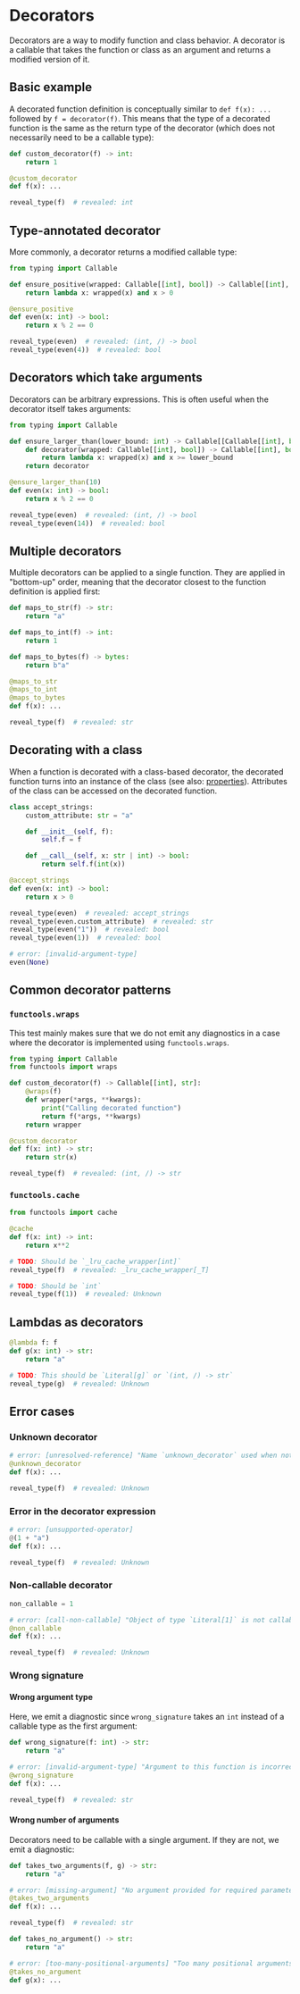 # Decorators

Decorators are a way to modify function and class behavior. A decorator is a callable that takes the
function or class as an argument and returns a modified version of it.

## Basic example

A decorated function definition is conceptually similar to `def f(x): ...` followed by
`f = decorator(f)`. This means that the type of a decorated function is the same as the return type
of the decorator (which does not necessarily need to be a callable type):

```py
def custom_decorator(f) -> int:
    return 1

@custom_decorator
def f(x): ...

reveal_type(f)  # revealed: int
```

## Type-annotated decorator

More commonly, a decorator returns a modified callable type:

```py
from typing import Callable

def ensure_positive(wrapped: Callable[[int], bool]) -> Callable[[int], bool]:
    return lambda x: wrapped(x) and x > 0

@ensure_positive
def even(x: int) -> bool:
    return x % 2 == 0

reveal_type(even)  # revealed: (int, /) -> bool
reveal_type(even(4))  # revealed: bool
```

## Decorators which take arguments

Decorators can be arbitrary expressions. This is often useful when the decorator itself takes
arguments:

```py
from typing import Callable

def ensure_larger_than(lower_bound: int) -> Callable[[Callable[[int], bool]], Callable[[int], bool]]:
    def decorator(wrapped: Callable[[int], bool]) -> Callable[[int], bool]:
        return lambda x: wrapped(x) and x >= lower_bound
    return decorator

@ensure_larger_than(10)
def even(x: int) -> bool:
    return x % 2 == 0

reveal_type(even)  # revealed: (int, /) -> bool
reveal_type(even(14))  # revealed: bool
```

## Multiple decorators

Multiple decorators can be applied to a single function. They are applied in "bottom-up" order,
meaning that the decorator closest to the function definition is applied first:

```py
def maps_to_str(f) -> str:
    return "a"

def maps_to_int(f) -> int:
    return 1

def maps_to_bytes(f) -> bytes:
    return b"a"

@maps_to_str
@maps_to_int
@maps_to_bytes
def f(x): ...

reveal_type(f)  # revealed: str
```

## Decorating with a class

When a function is decorated with a class-based decorator, the decorated function turns into an
instance of the class (see also: [properties](properties.md)). Attributes of the class can be
accessed on the decorated function.

```py
class accept_strings:
    custom_attribute: str = "a"

    def __init__(self, f):
        self.f = f

    def __call__(self, x: str | int) -> bool:
        return self.f(int(x))

@accept_strings
def even(x: int) -> bool:
    return x > 0

reveal_type(even)  # revealed: accept_strings
reveal_type(even.custom_attribute)  # revealed: str
reveal_type(even("1"))  # revealed: bool
reveal_type(even(1))  # revealed: bool

# error: [invalid-argument-type]
even(None)
```

## Common decorator patterns

### `functools.wraps`

This test mainly makes sure that we do not emit any diagnostics in a case where the decorator is
implemented using `functools.wraps`.

```py
from typing import Callable
from functools import wraps

def custom_decorator(f) -> Callable[[int], str]:
    @wraps(f)
    def wrapper(*args, **kwargs):
        print("Calling decorated function")
        return f(*args, **kwargs)
    return wrapper

@custom_decorator
def f(x: int) -> str:
    return str(x)

reveal_type(f)  # revealed: (int, /) -> str
```

### `functools.cache`

```py
from functools import cache

@cache
def f(x: int) -> int:
    return x**2

# TODO: Should be `_lru_cache_wrapper[int]`
reveal_type(f)  # revealed: _lru_cache_wrapper[_T]

# TODO: Should be `int`
reveal_type(f(1))  # revealed: Unknown
```

## Lambdas as decorators

```py
@lambda f: f
def g(x: int) -> str:
    return "a"

# TODO: This should be `Literal[g]` or `(int, /) -> str`
reveal_type(g)  # revealed: Unknown
```

## Error cases

### Unknown decorator

```py
# error: [unresolved-reference] "Name `unknown_decorator` used when not defined"
@unknown_decorator
def f(x): ...

reveal_type(f)  # revealed: Unknown
```

### Error in the decorator expression

```py
# error: [unsupported-operator]
@(1 + "a")
def f(x): ...

reveal_type(f)  # revealed: Unknown
```

### Non-callable decorator

```py
non_callable = 1

# error: [call-non-callable] "Object of type `Literal[1]` is not callable"
@non_callable
def f(x): ...

reveal_type(f)  # revealed: Unknown
```

### Wrong signature

#### Wrong argument type

Here, we emit a diagnostic since `wrong_signature` takes an `int` instead of a callable type as the
first argument:

```py
def wrong_signature(f: int) -> str:
    return "a"

# error: [invalid-argument-type] "Argument to this function is incorrect: Expected `int`, found `def f(x) -> Unknown`"
@wrong_signature
def f(x): ...

reveal_type(f)  # revealed: str
```

#### Wrong number of arguments

Decorators need to be callable with a single argument. If they are not, we emit a diagnostic:

```py
def takes_two_arguments(f, g) -> str:
    return "a"

# error: [missing-argument] "No argument provided for required parameter `g` of function `takes_two_arguments`"
@takes_two_arguments
def f(x): ...

reveal_type(f)  # revealed: str

def takes_no_argument() -> str:
    return "a"

# error: [too-many-positional-arguments] "Too many positional arguments to function `takes_no_argument`: expected 0, got 1"
@takes_no_argument
def g(x): ...
```
